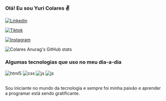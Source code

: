 ### Olá! Eu sou Yuri Colares ✌️

[![Linkedin](https://img.shields.io/badge/LinkedIn-0077B5?style=for-the-badge&logo=linkedin&logoColor=white)](https://www.linkedin.com/in/yuri-colares/)

[![Tiktok](https://img.shields.io/badge/TikTok-000000?style=for-the-badge&logo=tiktok&logoColor=white)](https://www.tiktok.com/@dev_yuri)

[![Instagram](https://img.shields.io/badge/Instagram-E4405F?style=for-the-badge&logo=instagram&logoColor=white)](https://www.instagram.com/yuri.devjunior/)

![Colares Anurag's GitHub stats](https://github-readme-stats.vercel.app/api?username=colaresyuri&show_icons=true&theme=dracula)

### Algumas tecnologias que uso no meu dia-a-dia

<div style="display: inline_block">
  <img align="center" alt="html5" src="https://img.shields.io/badge/HTML5-E34F26?style=for-the-badge&logo=html5&logoColor=white" />
  <img align="center" alt="css" src="https://img.shields.io/badge/CSS3-1572B6?style=for-the-badge&logo=css3&logoColor=white" />
  <img align="center" alt="js" src="https://img.shields.io/badge/JavaScript-F7DF1E?style=for-the-badge&logo=javascript&logoColor=black" />
  <img align="center" alt="js" src="https://img.shields.io/badge/Python-3776AB?style=for-the-badge&logo=python&logoColor=white" />
</div><br>

Sou iniciante no mundo da tecnologia e sempre foi minha paixão e aprender a programar está sendo gratificante.
